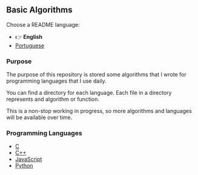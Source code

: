 ## Basic Algorithms

Choose a README language:
- 👉 **English**
- [Portuguese](https://github.com/InfiniteMarcus/Basic-Algorithms/blob/main/README_pt-br.md)

### Purpose

The purpose of this repository is stored some algorithms that I wrote for programming languages that I use daily.

You can find a directory for each language. Each file in a directory represents and algorithm or function.

This is a non-stop working in progress, so more algorithms and languages will be available over time.

### Programming Languages

- [C](https://github.com/InfiniteMarcus/Basic-Algorithms/tree/main/c)
- [C++](https://github.com/InfiniteMarcus/Basic-Algorithms/tree/main/c%2B%2B)
- [JavaScript](https://github.com/InfiniteMarcus/Basic-Algorithms/tree/main/javascript)
- [Python](https://github.com/InfiniteMarcus/Basic-Algorithms/tree/main/python)
